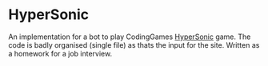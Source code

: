 # HyperSonic
An implementation for a bot to play CodingGames [HyperSonic](https://www.codingame.com/multiplayer/bot-programming/hypersonic) game.
The code is badly organised (single file) as thats the input for the site. Written as a homework for a job interview.
